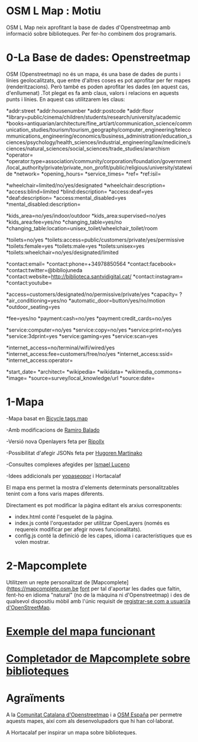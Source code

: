 # OSM L Map : Motiu
OSM L Map neix aprofitant la base de dades d'Openstreetmap amb informació sobre biblioteques. Per fer-ho combinem dos programaris.

# 0-La Base de dades: Openstreetmap
OSM (Openstreetmap) no és un mapa, és una base de dades de punts i línies geolocalitzats, que entre d'altres coses es pot aprofitar per fer mapes (renderitzacions). Però també es poden aprofitar les dades (en aquest cas, d'enllumenat) .Tot plegat es fa amb claus, valors i relacions en aquests punts i línies.
En aquest cas utilitzarem les claus:

*addr:street
*addr:housenumber
*addr:postcode
*addr:floor
*library=public/cinema/children/students/research/university/academic
*books=antiquarian/architecture/fine_art/art/communication_science/communication_studies/tourism/tourism_geography/computer_engineering/telecommunications_engineering/economics/business_administration/education_sciences/psychology/health_sciences/industrial_engineering/law/medicine/sciences/natural_sciences/social_sciences/trade_studies/anarchism
*operator=
*operator:type=association/community/corporation/foundation/government/local_authority/private/private_non_profit/public/religious/university/statewide
*network=
*opening_hours=
*service_times=
*ref=
*ref:isil=

*wheelchair=limited/no/yes/designated
*wheelchair:description=
*access:blind=limited
*blind:description=
*access:deaf=yes
*deaf:description=
*access:mental_disabled=yes
*mental_disabled:description=

*kids_area=no/yes/indoor/outdoor
*kids_area:supervised=no/yes
*kids_area:fee=yes/no
*changing_table=yes/no
*changing_table:location=unisex_toilet/wheelchair_toilet/room

*toilets=no/yes
*toilets:access=public/customers/private/yes/permissive
*toilets:female=yes
*toilets:male=yes
*toilets:unisex=yes
*toilets:wheelchair=no/yes/designated/limited

*contact:email=
*contact:phone=+34978850564
*contact:facebook=
*contact:twitter=@bibliojuneda
*contact:website=http://biblioteca.santvidigital.cat/
*contact:instagram=
*contact:youtube=

*access=customers/designated/no/permissive/private/yes
*capacity= ?
*air_conditioning=yes/no
*automatic_door=button/yes/no/motion
*outdoor_seating=yes

*fee=yes/no
*payment:cash=no/yes
*payment:credit_cards=no/yes

*service:computer=no/yes
*service:copy=no/yes
*service:print=no/yes
*service:3dprint=yes
*service:gaming=yes
*service:scan=yes

*internet_access=no/terminal/wifi/wired/yes
*internet_access:fee=customers/free/no/yes
*internet_access:ssid=
*internet_access:operator=


*start_date=
*architect=
*wikipedia=
*wikidata=
*wikimedia_commons=
*image=
*source=survey/local_knowledge/url
*source:date=

# 1-Mapa
-Mapa basat en [Bicycle tags map](https://wiki.openstreetmap.org/wiki/Bicycle_tags_map)

-Amb modificacions de [Ramiro Balado](https://github.com/Qjammer)

-Versió nova Openlayers feta per [Ripollx](https://github.com/Ripollx)

-Possibilitat d'afegir JSONs feta per [Hugoren Martinako ](https://github.com/Crashillo)

-Consultes complexes afegides per [Ismael Luceno](https://github.com/ismaell)

-Idees addicionals per [yopaseopor](https://github.com/yopaseopor) i Hortacalaf

El mapa ens permet la mostra d'elements determinats personalitzables tenint com a fons varis mapes diferents.

Directament es pot modificar la pàgina editant els arxius corresponents:

*    index.html conté l'esquelet de la pàgina.
*    index.js conté l'orquestador per utilitzar OpenLayers (només es requereix modificar per afegir noves funcionalitats).
*    config.js conté la definició de les capes, idioma i característiques que es volen mostrar.

# 2-Mapcomplete

Utilitzem un repte personalitzat de [Mapcomplete](https://mapcomplete.osm.be  [font](https://github.com/pietervdvn/MapComplete) per tal d'aportar les dades que faltin, fent-ho en idioma "natural" (no de la màquina ni d'Openstreetmap) i des de qualsevol dispositiu mòbil amb l'únic requisit de [registrar-se com a usuari/a d'OpenStreetMap](https://www.openstreetmap.org/login).

# [Exemple del mapa funcionant](http://yopaseopor.github.io/osmlitmap)
# [Completador de Mapcomplete sobre biblioteques](https://mapcomplete.osm.be/theme.html?userlayout=https://raw.githubusercontent.com/yopaseopor/mcquests/main/libraries.json)

# Agraïments
A la [Comunitat Catalana d'Openstreetmap](https://t.me/osmcat) i a [OSM España](https://t.me/osmes) per permetre aquests mapes, així com als desenvolupadors que hi han col·laborat.

A Hortacalaf per inspirar un mapa sobre biblioteques.

